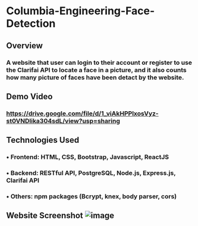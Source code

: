 # Columbia-Engineering-Face-Detection

## Overview ##
### A website that user can login to their account or register to use the Clarifai API to locate a face in a picture, and it also counts how many picture of faces have been detact by the website.


## Demo Video ##
### https://drive.google.com/file/d/1_viAkHPPlxosVyz-st0VNDlika304sdL/view?usp=sharing


## Technologies Used ##
### • Frontend: HTML, CSS, Bootstrap, Javascript, ReactJS
### • Backend: RESTful API, PostgreSQL, Node.js, Express.js, Clarifai API
### • Others: npm packages (Bcrypt, knex, body parser, cors)

## Website Screenshot ![image](https://user-images.githubusercontent.com/46899307/129155446-9e93a923-b096-4e07-ac2e-e2b43bce56ab.png)
